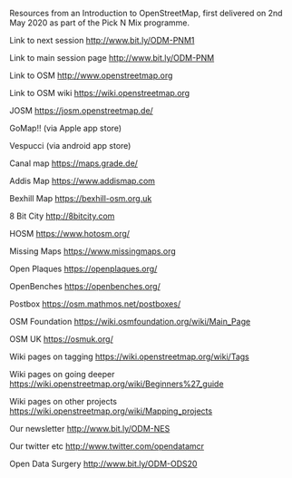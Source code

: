 Resources from an Introduction to OpenStreetMap, first delivered on 2nd May 2020 as part of the Pick N Mix programme.

Link to next session http://www.bit.ly/ODM-PNM1

Link to main session page http://www.bit.ly/ODM-PNM

Link to OSM http://www.openstreetmap.org

Link to OSM wiki https://wiki.openstreetmap.org

JOSM https://josm.openstreetmap.de/

GoMap!! (via Apple app store)

Vespucci (via android app store)

Canal map https://maps.grade.de/

Addis Map https://www.addismap.com

Bexhill Map https://bexhill-osm.org.uk

8 Bit City http://8bitcity.com

HOSM https://www.hotosm.org/

Missing Maps https://www.missingmaps.org

Open Plaques https://openplaques.org/

OpenBenches https://openbenches.org/

Postbox https://osm.mathmos.net/postboxes/

OSM Foundation https://wiki.osmfoundation.org/wiki/Main_Page

OSM UK https://osmuk.org/

Wiki pages on tagging https://wiki.openstreetmap.org/wiki/Tags

Wiki pages on going deeper https://wiki.openstreetmap.org/wiki/Beginners%27_guide

Wiki pages on other projects https://wiki.openstreetmap.org/wiki/Mapping_projects

Our newsletter http://www.bit.ly/ODM-NES

Our twitter etc http://www.twitter.com/opendatamcr

Open Data Surgery http://www.bit.ly/ODM-ODS20

